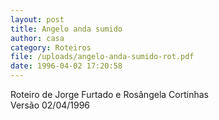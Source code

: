 ```yaml
---
layout: post
title: Angelo anda sumido
author: casa
category: Roteiros
file: /uploads/angelo-anda-sumido-rot.pdf
date: 1996-04-02 17:20:58
---
```

Roteiro de Jorge Furtado e Rosângela Cortinhas\
Versão 02/04/1996